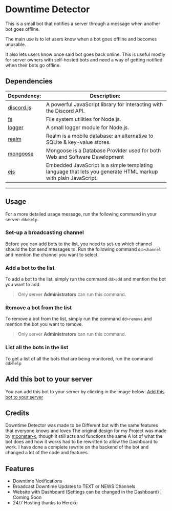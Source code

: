 # Downtime Detector

This is a small bot that notifies a server through a message when another bot goes offline. 

The main use is to let users know when a bot goes offline and becomes unusable. 

It also lets users know once said bot goes back online. This is useful mostly for server owners with self-hosted bots and need a way of getting notified when their bots go offline.

## Dependencies

| Dependency:                                           | Description:                                                             |
|-------------------------------------------------------|--------------------------------------------------------------------------|
| [discord.js](https://github.com/discordjs/discord.js) | A powerful JavaScript library for interacting with the Discord API.      |
| [fs](https://www.npmjs.com/package/fs)                | File system utilities for Node.js.                                       |
| [logger](https://github.com/moonstar-x/logger)        | A small logger module for Node.js.                                       |
| [realm](https://www.npmjs.com/package/realm)          | Realm is a mobile database: an alternative to SQLite & key-value stores. |
| [mongoose](https://www.mongodb.com/)                  | Mongoose is a Database Provider used for both Web and Software Development |
| [ejs](https://ejs.co/)                                | Embedded JavaScript is a simple templating language that lets you generate HTML markup with plain JavaScript. |

---

## Usage

For a more detailed usage message, run the following command in your server: `dd>help`.

### Set-up a broadcasting channel

Before you can add bots to the list, you need to set-up which channel should the bot send messages to. Run the following command `dd>channel` and mention the channel you want to select.

### Add a bot to the list

To add a bot to the list, simply run the command `dd>add` and mention the bot you want to add.
> Only server **Administrators** can run this command.

### Remove a bot from the list

To remove a bot from the list, simply run the command `dd>remove` and mention the bot you want to remove.
> Only server **Administrators** can run this command.

### List all the bots in the list

To get a list of all the bots that are being monitored, run the command `dd>help`

## Add this bot to your server

You can add this bot to your server by clicking in the image below:
[Add this bot to your server](https://discord.com/api/oauth2/authorize?client_id=653755293943201793&permissions=8&scope=bot)

## Credits
Downtime Detector was made to be Different but with the same features that everyone knows and loves
The original design for my Project was made by [moonstar-x](https://github.com/moonstar-x/discord-downtime-notifier), though it still acts and functions the same
A lot of what the bot does and how it works had to be rewritten to allow the Dashboard to work.
I have done a complete rewrite on the backend of the bot and changed a lot of the code and features.

## Features
- Downtime Notifications
- Broadcast Downtime Updates to TEXT or NEWS Channels
- Website with Dashboard (Settings can be changed in the Dashboard) | Coming Soon
- 24/7 Hosting thanks to Heroku


